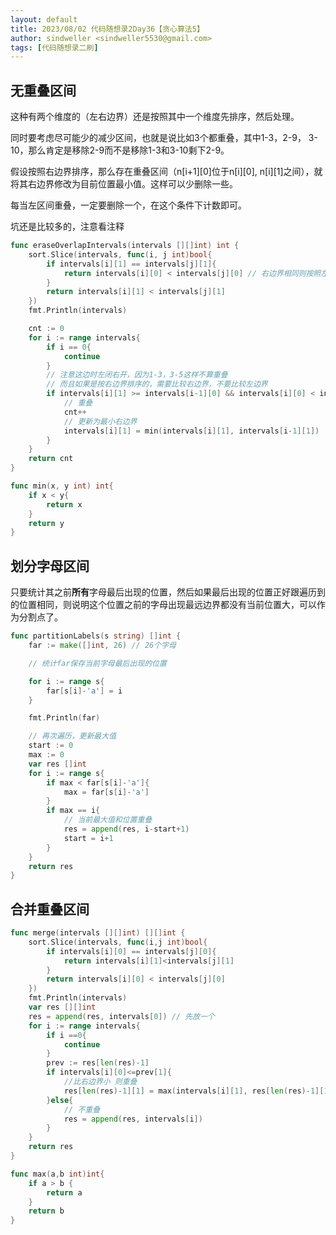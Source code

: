 ```yaml
---
layout: default
title: 2023/08/02 代码随想录2Day36【贪心算法5】
author: sindweller <sindweller5530@gmail.com>
tags: [代码随想录二刷]
---
```


## 无重叠区间

这种有两个维度的（左右边界）还是按照其中一个维度先排序，然后处理。

同时要考虑尽可能少的减少区间，也就是说比如3个都重叠，其中1-3，2-9， 3-10，那么肯定是移除2-9而不是移除1-3和3-10剩下2-9。

假设按照右边界排序，那么存在重叠区间（n[i+1][0]位于n[i][0], n[i][1]之间），就将其右边界修改为目前位置最小值。这样可以少删除一些。

每当左区间重叠，一定要删除一个，在这个条件下计数即可。

坑还是比较多的，注意看注释

```go
func eraseOverlapIntervals(intervals [][]int) int {
    sort.Slice(intervals, func(i, j int)bool{
        if intervals[i][1] == intervals[j][1]{
            return intervals[i][0] < intervals[j][0] // 右边界相同则按照左边界从小到大
        }
        return intervals[i][1] < intervals[j][1]
    })
    fmt.Println(intervals)

    cnt := 0
    for i := range intervals{
        if i == 0{
            continue
        }
        // 注意这边时左闭右开，因为1-3，3-5这样不算重叠
        // 而且如果是按右边界排序的，需要比较右边界，不要比较左边界
        if intervals[i][1] >= intervals[i-1][0] && intervals[i][0] < intervals[i-1][1]{
            // 重叠
            cnt++
            // 更新为最小右边界
            intervals[i][1] = min(intervals[i][1], intervals[i-1][1])
        } 
    }
    return cnt
}

func min(x, y int) int{
    if x < y{
        return x
    }
    return y
}
```

## 划分字母区间 

只要统计其之前**所有**字母最后出现的位置，然后如果最后出现的位置正好跟遍历到的位置相同，则说明这个位置之前的字母出现最远边界都没有当前位置大，可以作为分割点了。

```go
func partitionLabels(s string) []int {
    far := make([]int, 26) // 26个字母

    // 统计far保存当前字母最后出现的位置

    for i := range s{
        far[s[i]-'a'] = i
    }

    fmt.Println(far)

    // 再次遍历，更新最大值
    start := 0
    max := 0
    var res []int
    for i := range s{
        if max < far[s[i]-'a']{
            max = far[s[i]-'a']
        }
        if max == i{
            // 当前最大值和位置重叠
            res = append(res, i-start+1)
            start = i+1
        } 
    }
    return res
}
```

## 合并重叠区间

```go
func merge(intervals [][]int) [][]int {
    sort.Slice(intervals, func(i,j int)bool{
        if intervals[i][0] == intervals[j][0]{
            return intervals[i][1]<intervals[j][1]
        }
        return intervals[i][0] < intervals[j][0]
    })
    fmt.Println(intervals)
    var res [][]int
    res = append(res, intervals[0]) // 先放一个
    for i := range intervals{
        if i ==0{
            continue
        }
        prev := res[len(res)-1]
        if intervals[i][0]<=prev[1]{
            //比右边界小 则重叠
            res[len(res)-1][1] = max(intervals[i][1], res[len(res)-1][1])
        }else{
            // 不重叠
            res = append(res, intervals[i])
        }
    }
    return res
}

func max(a,b int)int{
    if a > b {
        return a
    }
    return b
}
```

